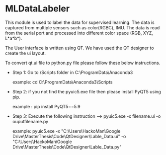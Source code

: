 # MLDataLabeler

This module is used to label the data for supervised learning. The data is captured from multiple sensors such as color(RGBC), IMU.
The data is read from the serial port and processed into different color space (RGB, XYZ, L\*a\*b\*).

The User interface is written using QT. We have used the QT designer to create the ui layout. 

To convert qt.ui file to python.py file please follow these below instructions.

* Step 1: Go to \Scripts folder in C:\ProgramData\Anaconda3

    example: cd C:\ProgramData\Anaconda3\Scripts

* Step 2: if you not find the pyuic5.exe file then please install PyQT5 using pip.

    example : pip install PyQT5==5.9

* Step 3: Execute the following instruction --> pyuic5.exe -x filename.ui -o ouputfilename.py

    example: pyuic5.exe -x "C:\Users\HackoMan\Google Drive\MasterThesis\Code\QtDesigner\Lable_Data.ui" -o "C:\Users\HackoMan\Google Drive\MasterThesis\Code\QtDesigner\Lable_Data.py"